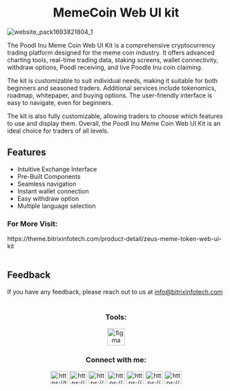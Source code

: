 

<h1 align="center">MemeCoin Web UI kit</h1>

![website_pack1693821804_1](https://static.bitrixinfotech.com/bitrixtheme/assets/images/screenshot/screenshot1712827346_1.png)

The Poodl Inu Meme Coin Web UI Kit is a comprehensive cryptocurrency trading platform designed for the meme coin industry. It offers advanced charting tools, real-time trading data, staking screens, wallet connectivity, withdraw options, Poodl receiving, and live Poodle Inu coin claiming. 

The kit is customizable to suit individual needs, making it suitable for both beginners and seasoned traders. Additional services include tokenomics, roadmap, whitepaper, and buying options. The user-friendly interface is easy to navigate, even for beginners. 

The kit is also fully customizable, allowing traders to choose which features to use and display them. Overall, the Poodl Inu Meme Coin Web UI Kit is an ideal choice for traders of all levels.

## Features

- Intuitive Exchange Interface
- Pre-Built Components
- Seamless navigation
- Instant wallet connection
- Easy withdraw option
- Multiple language selection


<h3 align="left">For More Visit:</h3> https://theme.bitrixinfotech.com/product-detail/zeus-meme-token-web-ui-kit <br></br>

## Feedback

If you have any feedback, please reach out to us at info@bitrixinfotech.com 
<br></br>
<h3 align="center">Tools:</h3>
<p align="center"> <a href="#" target="_blank" rel="noreferrer"> <img src="https://www.vectorlogo.zone/logos/figma/figma-icon.svg" alt="figma" width="40" height="40"/> </a> </p>


<h3 align="center">Connect with me:</h3>
<p align="center">
<a href="https://twitter.com/bitrixinfotech" target="blank"><img align="center" src="https://raw.githubusercontent.com/rahuldkjain/github-profile-readme-generator/master/src/images/icons/Social/twitter.svg" alt="https://twitter.com/bitrixinfotech" height="30" width="40" /></a>  
<a href="https://www.linkedin.com/company/bitrixinfotech" target="blank"><img align="center" src="https://raw.githubusercontent.com/rahuldkjain/github-profile-readme-generator/master/src/images/icons/Social/linked-in-alt.svg" alt="https://www.linkedin.com/company/bitrixinfotech" height="30" width="40" /></a>
<a href="https://www.facebook.com/bitrixinfotech" target="blank"><img align="center" src="https://raw.githubusercontent.com/rahuldkjain/github-profile-readme-generator/master/src/images/icons/Social/facebook.svg" alt="https://www.facebook.com/bitrixinfotech" height="30" width="40" /></a>
<a href="https://www.instagram.com/bitrixinfotechpvtltd/" target="blank"><img align="center" src="https://raw.githubusercontent.com/rahuldkjain/github-profile-readme-generator/master/src/images/icons/Social/instagram.svg" alt="https://www.instagram.com/bitrixinfotechpvtltd/" height="30" width="40" /></a>
<a href="https://dribbble.com/bitrixinfotech" target="blank"><img align="center" src="https://raw.githubusercontent.com/rahuldkjain/github-profile-readme-generator/master/src/images/icons/Social/dribbble.svg" alt="https://dribbble.com/bitrixinfotech" height="30" width="40" /></a>
<a href="https://www.behance.net/bitrixinfotechpvtltd" target="blank"><img align="center" src="https://raw.githubusercontent.com/rahuldkjain/github-profile-readme-generator/master/src/images/icons/Social/behance.svg" alt="https://www.behance.net/bitrixinfotechpvtltd" height="30" width="40" /></a>
<a href="https://www.youtube.com/@bitrixinfotechpvtltd" target="blank"><img align="center" src="https://raw.githubusercontent.com/rahuldkjain/github-profile-readme-generator/master/src/images/icons/Social/youtube.svg" alt="https://www.youtube.com/@bitrixinfotechpvtltd" height="30" width="40" /></a>
</p>
